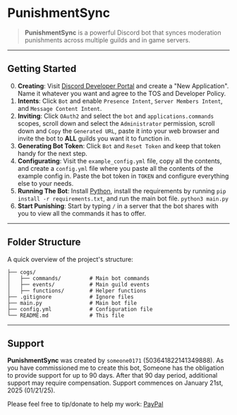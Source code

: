 # **PunishmentSync**

> **PunishmentSync** is a powerful Discord bot that synces moderation punishments across multiple guilds and in game servers.

---

## Getting Started

0. **Creating**: Visit [Discord Developer Portal](https://discord.com/developers/applications) and create a "New Application". Name it whatever you want and agree to the TOS and Developer Policy.
1. **Intents**: Click `Bot` and enable `Presence Intent`, `Server Members Intent`, and `Message Content Intent`.
2. **Inviting**: Click `OAuth2` and select the `bot` and `applications.commands` scopes, scroll down and select the `Administrator` permission, scroll down and `Copy` the `Generated URL`, paste it into your web browser and invite the bot to **ALL** guilds you want it to function in.
3. **Generating Bot Token**: Click `Bot` and `Reset Token` and keep that token handy for the next step.
4. **Configurating**: Visit the `example_config.yml` file, copy all the contents, and create a `config.yml` file where you paste all the contents of the example config in. Paste the bot token in `TOKEN` and configure everything else to your needs.
6. **Running The Bot**: Install [Python](https://www.python.org/downloads/), install the requirements by running `pip install -r requirements.txt`, and run the main bot file. `python3 main.py`
6. **Start Punishing**: Start by typing `/` in a server that the bot shares with you to view all the commands it has to offer.

---

## **Folder Structure**

A quick overview of the project's structure:

```
├── cogs/
│   ├── commands/         # Main bot commands
│   ├── events/           # Main guild events
│   ├── functions/        # Helper functions
├── .gitignore            # Ignore files
├── main.py               # Main bot file
├── config.yml            # Configuration file
└── README.md             # This file
```

---

## **Support**

**PunishmentSync** was created by `someone0171` (503641822141349888). As you have commissioned me to create this bot, Someone has the obligation to provide support for up to 90 days. After that 90 day period, additional support may require compensation. Support commences on January 21st, 2025 (01/21/25).

Please feel free to tip/donate to help my work: [PayPal](https://paypal.me/Someone0171)